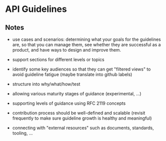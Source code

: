# API Guidelines

## Notes

- use cases and scenarios: determining what your goals for the guidelines are, so that you can manage them, see whether they are successful as a product, and have ways to design and improve them.

- support sections for different levels or topics

- identify some key audiences so that they can get "filtered views" to avoid guideline fatigue (maybe translate into github labels)

- structure into why/what/how/test

- allowing various maturity stages of guidance (experimental, ...)

- supporting levels of guidance using RFC 2119 concepts

- contribution process should be well-defined and scalable (revisit frequently to make sure guideline growth is healthy and meaningful)

- connecting with "external resources" such as documents, standards, tooling, ...

